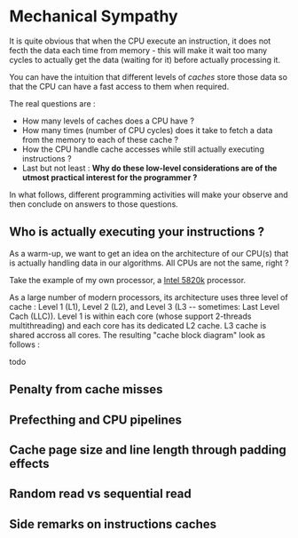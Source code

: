 # Mechanical Sympathy

It is quite obvious that when the CPU execute an instruction, it does not fecth the data each time from memory - this will make it wait too many cycles to actually get the data (waiting for it) before actually processing it.

You can have the intuition that different levels of _caches_ store those data so that the CPU can have a fast access to them when required.

The real questions are :
- How many levels of caches does a CPU have ?
- How many times (number of CPU cycles) does it take to fetch a data from the memory to each of these cache ?
- How the CPU handle cache accesses while still actually executing instructions ?
- Last but not least : **Why do these low-level considerations are of the utmost practical interest for the programmer ?**

In what follows, different programming activities will make your observe and then conclude on answers to those questions.

## Who is actually executing your instructions ?

As a warm-up, we want to get an idea on the architecture of our CPU(s) that is actually handling data in our algorithms. All CPUs are not the same, right ?

Take the example of my own processor, a [Intel 5820k](http://ark.intel.com/fr/products/82932/Intel-Core-i7-5820K-Processor-15M-Cache-up-to-3_60-GHz) processor. 

As a large number of modern processors, its architecture uses three level of cache : Level 1 (L1), Level 2 (L2), and Level 3 (L3 -- sometimes: Last Level Cach (LLC)). Level 1 is within each core (whose support 2-threads multithreading) and each core has its dedicated L2 cache. L3 cache is shared accross all cores. The resulting "cache block diagram" look as follows :

todo

## Penalty from cache misses

## Prefecthing and CPU pipelines

## Cache page size and line length through padding effects

## Random read vs sequential read

## Side remarks on instructions caches
